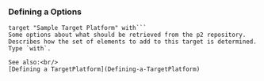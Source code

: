 ### <a name="Defining-a-Options"></a>Defining a Options

```
target "Sample Target Platform" with```
Some options about what should be retrieved from the p2 repository. Describes how the set of elements to add to this target is determined. Type `with`. 

See also:<br/>
[Defining a TargetPlatform](Defining-a-TargetPlatform)
